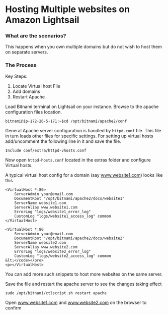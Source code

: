 # Hosting Multiple websites on Amazon Lightsail

### What are the scenarios?
This happens when you own multiple domains but do not wish to host them on separate servers.  
### The Process
Key Steps:
1. Locate Virtual host File
2. Add domains
3. Restart Apache

Load Bitnami terminal on Lightsail on your instance. Browse to the apache configuration files location.
```
bitnami@ip-172-26-5-171:~$cd /opt/bitnami/apache2/conf
```
General Apache server configuration is handled by ```httpd.conf``` file. This file in turn loads other files for specific  settings. For setting up virtual hosts add/uncomment the following line in it and save the file.
```
Include conf/extra/httpd-vhosts.conf
```
Now open ```httpd-hosts.conf``` located in the extras folder and configure Virtual hosts.

A typical virtual host config for a domain (say www.website1.com) looks like this
```
<VirtualHost *:80>
    ServerAdmin your@email.com
    DocumentRoot "/opt/bitnami/apache2/docs/website1"
    ServerName website1.com
    ServerAlias www.website1.com
    ErrorLog "logs/website1_error_log"
    CustomLog "logs/website1_access_log" common
</VirtualHost>

<VirtualHost *:80
    ServerAdmin your@email.com
    DocumentRoot "/opt/bitnami/apache2/docs/website2"
    ServerName website2.com
    ServerAlias www.website2.com
    ErrorLog "logs/website2_error_log"
    CustomLog "logs/website2_access_log" common
&lt;</code></pre>
<p></VirtualHost>
```

You can add more such snippets to host more websites on the same server.</p><p>

Save the file and restart the apache server to see the changes taking effect
```
sudo /opt/bitnami/ctlscript.sh restart apache
```
Open www.website1.com and www.website2.com on the browser to confirm



<!--stackedit_data:
eyJoaXN0b3J5IjpbMTQ1MzE2NzY4N119
-->